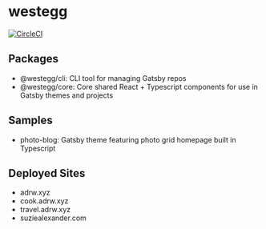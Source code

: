 # westegg

[![CircleCI](https://circleci.com/gh/adrw/westegg.svg?style=svg)](https://circleci.com/gh/adrw/westegg)

## Packages

- @westegg/cli: CLI tool for managing Gatsby repos
- @westegg/core: Core shared React + Typescript components for use in Gatsby themes and projects

## Samples

- photo-blog: Gatsby theme featuring photo grid homepage built in Typescript

## Deployed Sites

- adrw.xyz
- cook.adrw.xyz
- travel.adrw.xyz
- suziealexander.com
